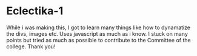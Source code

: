 # Eclectika-1

While i was making this, I got to learn many things like how to dynamatize the divs, images etc. Uses javascript as much as i know. I stuck on many points but tried as much as possible to contribute to the Committee of the college.
Thank you! 
